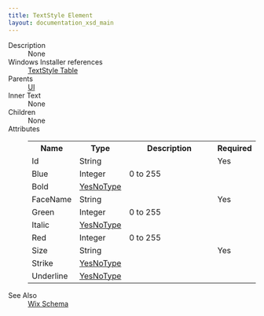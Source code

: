 ```yaml
---
title: TextStyle Element
layout: documentation_xsd_main
---
```

<dl>
  <dt>Description</dt>
  <dd>None</dd>
  <dt>Windows Installer references</dt>
  <dd>
    <a href="http://msdn.microsoft.com/library/aa372074.aspx" target="_blank">TextStyle Table</a>
  </dd>
  <dt>Parents</dt>
  <dd>
    <a href="../ui/">UI</a>
  </dd>
  <dt>Inner Text</dt>
  <dd>None</dd>
  <dt>Children</dt>
  <dd>None</dd>
  <dt>Attributes</dt>
  <dd>
    <table cellspacing="0" cellpadding="0" class="schema">
      <tr>
        <th width="15%">Name</th>
        <th width="15%">Type</th>
        <th width="65%">Description</th>
        <th width="15%">Required</th>
      </tr>
      <tr>
        <td>Id</td>
        <td>String</td>
        <td>&nbsp;</td>
        <td>Yes</td>
      </tr>
      <tr>
        <td>Blue</td>
        <td>Integer</td>
        <td>0 to 255</td>
        <td>&nbsp;</td>
      </tr>
      <tr>
        <td>Bold</td>
        <td><a href="../simple_type_yesnotype/">YesNoType</a></td>
        <td>&nbsp;</td>
        <td>&nbsp;</td>
      </tr>
      <tr>
        <td>FaceName</td>
        <td>String</td>
        <td>&nbsp;</td>
        <td>Yes</td>
      </tr>
      <tr>
        <td>Green</td>
        <td>Integer</td>
        <td>0 to 255</td>
        <td>&nbsp;</td>
      </tr>
      <tr>
        <td>Italic</td>
        <td><a href="../simple_type_yesnotype/">YesNoType</a></td>
        <td>&nbsp;</td>
        <td>&nbsp;</td>
      </tr>
      <tr>
        <td>Red</td>
        <td>Integer</td>
        <td>0 to 255</td>
        <td>&nbsp;</td>
      </tr>
      <tr>
        <td>Size</td>
        <td>String</td>
        <td>&nbsp;</td>
        <td>Yes</td>
      </tr>
      <tr>
        <td>Strike</td>
        <td><a href="../simple_type_yesnotype/">YesNoType</a></td>
        <td>&nbsp;</td>
        <td>&nbsp;</td>
      </tr>
      <tr>
        <td>Underline</td>
        <td><a href="../simple_type_yesnotype/">YesNoType</a></td>
        <td>&nbsp;</td>
        <td>&nbsp;</td>
      </tr>
    </table>
  </dd>
  <dt>See Also</dt>
  <dd>
    <a href="../">Wix Schema</a>
  </dd>
</dl>
